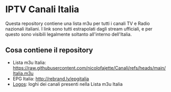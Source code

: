 # IPTV Canali Italia
Questa repository contiene una lista m3u per tutti i canali TV e Radio nazionali italiani. I link sono tutti estrapolati dagli stream ufficiali, e per questo sono visibili legalmente soltanto all'interno dell'Italia.

## Cosa contiene il repository
- Lista m3u Italia: https://raw.githubusercontent.com/nicolofajette/Canali/refs/heads/main/Italia.m3u
- EPG Italia: http://rebrand.ly/epgitalia
- [Logos](https://github.com/nicolofajette/Canali/tree/main/logos): loghi dei canali presenti nella Lista m3u Italia
